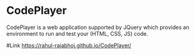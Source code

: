 # CodePlayer
CodePlayer is a web application supported by JQuery which provides an environment to run and test your (HTML, CSS, JS) code. 

#Link
https://rahul-rajabhoj.github.io/CodePlayer/
